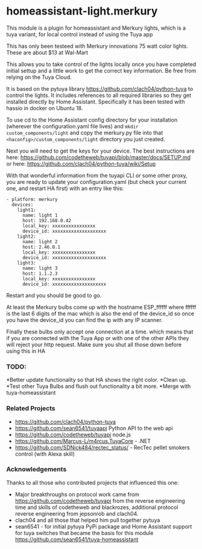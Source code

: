 # homeassistant-light.merkury
This module is a plugin for homeassistant and Merkury lights, which is a tuya variant, for local control instead of using the Tuya app

This has only been testeed with Merkury innovations 75 watt color lights. These are about $13 at Wal-Mart

This allows you to take control of the lights locally once you have completed initial settup and a little work to get the correct key information. Be free from relying on the Tuya Cloud.

It is based on the pytuya library https://github.com/clach04/python-tuya to control the lights. It includes references to all required libraries so they get installed directly by Home Assistant. Specifically it has been tested with hassio in docker on Ubuntu 18.

To use cd to the Home Assistant config directory for your installation (wherever the configuration.yaml file lives) and `mkdir custom_components/light` and copy the merkury.py file into that `<haconfig>/custom_components/light` directory you just created.

Next you will need to get the keys for your device. The best instructions are here: https://github.com/codetheweb/tuyapi/blob/master/docs/SETUP.md or here: https://github.com/clach04/python-tuya/wiki/Setup

With that wonderful information from the tuyapi CLI or some other proxy, you are ready to update your configuration.yaml (but check your current one, and restart HA first) with an entry like this:

```
- platform: merkury
  devices:
    light1:
      name: light 1
      host: 192.168.0.42
      local_key: xxxxxxxxxxxxxxxx
      device_id: xxxxxxxxxxxxxxxxxxxx
    light2:
      name: light 2
      host: 2.46.0.1
      local_key: xxxxxxxxxxxxxxxx
      device_id: xxxxxxxxxxxxxxxxxxxx
    light3:
      name: light 3
      host: 1.1.2.3
      local_key: xxxxxxxxxxxxxxxx
      device_id: xxxxxxxxxxxxxxxxxxxx
```

Restart and you should be good to go.

At least the Merkury bulbs come up with the hostname ESP_ffffff where ffffff is the last 6 digits of the mac which is also the end of the device_id so once you have the device_id you can find the ip with any IP scanner.

Finally these bulbs only accept one connection at a time. which means that if you are connected with the Tuya App or with one of the other APIs they will reject your http request. Make sure you shut all those down before using this in HA

### TODO:
  *Better update functionality so that HA shows the right color.
  *Clean up.
  *Test other Tuya Bulbs and flush out functionality a bit more.
  *Merge with tuya-homeassistant

### Related Projects
  * https://github.com/clach04/python-tuya
  * https://github.com/sean6541/tuyaapi Python API to the web api
  * https://github.com/codetheweb/tuyapi node.js
  * https://github.com/Marcus-L/m4rcus.TuyaCore - .NET
  * https://github.com/SDNick484/rectec_status/ - RecTec pellet smokers control (with Alexa skill)

### Acknowledgements
Thanks to all those who contributed projects that influenced this one:

  * Major breakthroughs on protocol work came from https://github.com/codetheweb/tuyapi from the reverse engineering time and skills of codetheweb and blackrozes, additional protocol reverse engineering from jepsonrob and clach04.
  * clach04 and all those that helped him pull together pytuya
  * sean6541 - for initial pytuya PyPi package and Home Assistant support for tuya switches that became the basis for this module <https://github.com/sean6541/tuya-homeassistant>
